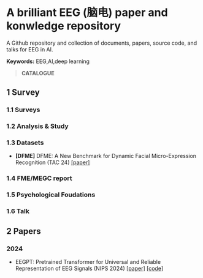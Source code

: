 # A brilliant EEG (脑电) paper and konwledge repository

A Github repository and collection of documents, papers, source code, and talks for EEG in AI.

**Keywords:** EEG,AI,deep learning

> **CATALOGUE**



## 1  Survey <span id='survey'></span>

### 1.1 Surveys


### 1.2 Analysis & Study


### 1.3 Datasets

* **[DFME]** DFME: A New Benchmark for Dynamic Facial Micro-Expression Recognition (TAC 24) [[paper]](https://doi.org/10.1109/TAFFC.2023.3341918)


### 1.4 FME/MEGC report


### 1.5 Psychological Foudations



### 1.6 Talk


## 2  Papers <span id='survey'></span>

### 2024

* EEGPT: Pretrained Transformer for Universal and Reliable Representation of EEG Signals (NIPS 2024) [[paper]](https://proceedings.neurips.cc/paper_files/paper/2024/hash/4540d267eeec4e5dbd9dae9448f0b739-Abstract-Conference.html) [[code]](https://github.com/BINE022/EEGPT)
